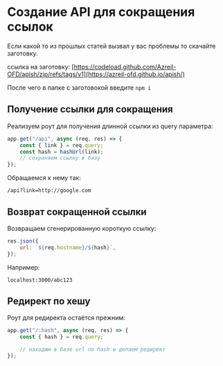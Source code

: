 # Создание API для сокращения ссылок

Если какой то из прошлых статей вызвал у вас проблемы
то скачайте заготовку.

ссылка на заготовку: [https://codeload.github.com/Azreil-OFD/apish/zip/refs/tags/v1](https://azreil-ofd.github.io/apish/)

После чего в папке с заготовокой введите `npm i`

## Получение ссылки для сокращения

Реализуем роут для получения длинной ссылки из query параметра:

```js
app.get("/api", async (req, res) => {
    const { link } = req.query;
    const hash = hashUrl(link);
    // сохраняем ссылку в базу
});
```

Обращаемся к нему так:

```
/api?link=http://google.com
```

## Возврат сокращенной ссылки

Возвращаем сгенерированную короткую ссылку:

```js
res.json({
    url: `${req.hostname}/${hash}`,
});
```

Например:

```
localhost:3000/abc123
```

## Редирект по хешу

Роут для редиректа остаётся прежним:

```js
app.get("/:hash", async (req, res) => {
    const { hash } = req.query;

    // находим в базе url по hash и делаем редирект
});
```
